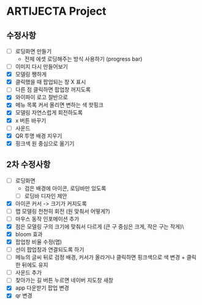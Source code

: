 # ARTIJECTA Project

## 수정사항

- [ ] 로딩화면 만들기
  - 전체 에셋 로딩해주는 방식 사용하기 (progress bar)
- [ ] 이미지 다시 만들어보기
- [x] 모델링 쨍하게
- [x] 클릭했을 때 팝업되는 창 X 표시
- [ ] 다른 점 클릭하면 팝업창 꺼지도록
- [x] 와이파이 로고 절반으로
- [x] 메뉴 목록 커서 올리면 변하는 색 핫핑크
- [x] 모델링 자연스럽게 회전하도록
- [x] x 버튼 바꾸기
- [ ] 사운드
- [x] QR 투명 배경 지우기
- [x] 핑크색 원 중심으로 옮기기

## 2차 수정사항

- [ ] 로딩화면
  - 검은 배경에 아이콘, 로딩바만 있도록
  - [ ] 로딩바 디자인 제안
- [x] 아이콘 커서 -> 크기가 커지도록
- [ ] 맵 모델링 천천히 회전 (원 맞춰서 어떻게?)
- [ ] 마우스 동작 인포메이션 추가
- [x] 점은 모델링 구의 크기에 맞춰서 다르게 (큰 구 중심은 크게, 작은 구는 작게)\
- [x] bloom 효과
- [x] 팝업창 비율 수정(맵)
- [ ] 선이 팝업창과 연결되도록 하기
- [ ] 메뉴의 글씨 뒤로 검정 배경, 커서가 올라거나 클릭하면 핑크색으로 색 변경 + 클릭한 뒤에도 유지
- [ ] 사운드 추가
- [ ] 찾아가는 길 버튼 누르면 네이버 지도창 새창
- [x] app 다운받기 팝업 변경
- [x] qr 변경
